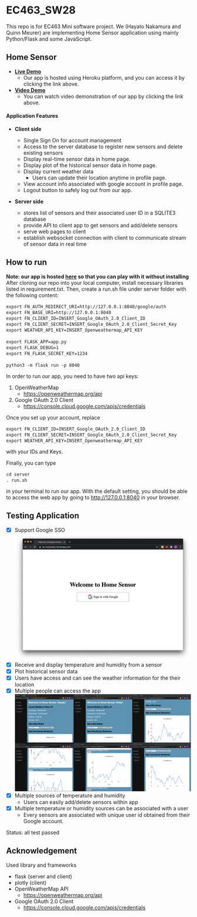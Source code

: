 # EC463_SW28
This repo is for EC463 Mini software project.
We (Hayato Nakamura and Quinn Meurer) are implementing Home Sensor application using mainly Python/Flask and some JavaScript.

## Home Sensor
- **[Live Demo](https://sw-miniproject.herokuapp.com/)**  
  - Our app is hosted using Heroku platform, and you can access it by clicking the link above.
- **[Video Demo](https://youtu.be/r9fRvjjXQ_k)**
  - You can watch video demonstration of our app by clicking the link above.

#### Application Features
- **Client side**
  - Single Sign On for account management
  - Access to the server database to register new sensors and delete existing sensors
  - Display real-time sensor data in home page.
  - Display plot of the historical sensor data in home page.
  - Display current weather data 
    - Users can update their location anytime in profile page.
  - View account info associated with google account in profile page.
  - Logout button to safely log out from our app.

- **Server side**
  - stores list of sensors and their associated user ID in a SQLITE3 database
  - provide API to client app to get sensors and add/delete sensors
  - serve web pages to client
  - establish websocket connection with client to communicate stream of sensor data in real time

## How to run
**Note: our app is hosted [here](https://sw-miniproject.herokuapp.com/) so that you can play with it without installing**   
After cloning our repo into your local computer, install necessary libraries listed in requirement.txt.
Then, create a run.sh file under server folder with the following content:
```
export FN_AUTH_REDIRECT_URI=http://127.0.0.1:8040/google/auth
export FN_BASE_URI=http://127.0.0.1:8040
export FN_CLIENT_ID=INSERT_Google_OAuth_2.0_Client_ID
export FN_CLIENT_SECRET=INSERT_Google_OAuth_2.0_Client_Secret_Key
export WEATHER_API_KEY=INSERT_Openweathermap_API_KEY

export FLASK_APP=app.py
export FLASK_DEBUG=1
export FN_FLASK_SECRET_KEY=1234

python3 -m flask run -p 8040
```
In order to run our app, you need to have two api keys:
1. OpenWeatherMap
   - https://openweathermap.org/api
2. Google OAuth 2.0 Client
   - https://console.cloud.google.com/apis/credentials 

Once you set up your account, replace 
```
export FN_CLIENT_ID=INSERT_Google_OAuth_2.0_Client_ID
export FN_CLIENT_SECRET=INSERT_Google_OAuth_2.0_Client_Secret_Key
export WEATHER_API_KEY=INSERT_Openweathermap_API_KEY
```
with your IDs and Keys.

Finally, you can type 
```
cd server
. run.sh
```
in your terminal to run our app.
With the default setting, you should be able to access the web app by going to http://127.0.0.1:8040 in your browser.

## Testing Application
- [x] Support Google SSO
  ![Google SSO](client/static/Google_SSO.png)
- [x] Receive and display temperature and humidity from a sensor
- [x] Plot historical sensor data
- [x] Users have access and can see the weather information for the their location
- [x] Multiple people can access the app
  ![6 different users accessing all at once](client/static/multi_access.png)
- [x] Multiple sources of temperature and humidity
  - Users can easily add/delete sensors within app
- [x] Multiple temperature or humidity sources can be associated with a user
  - Every sensors are associated with unique user id obtained from their Google account.

Status: all test passed

## Acknowledgement
Used library and frameworks
- flask (server and client)
- plotly (client)
- OpenWeatherMap API
  - https://openweathermap.org/api
- Google OAuth 2.0 Client
   - https://console.cloud.google.com/apis/credentials 

